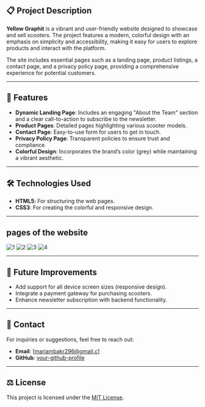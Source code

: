  ## 📋 **Project Description**  
**Yellow Graphit** is a vibrant and user-friendly website designed to showcase and sell scooters. The project features a modern, colorful design with an emphasis on simplicity and accessibility, making it easy for users to explore products and interact with the platform.  

The site includes essential pages such as a landing page, product listings, a contact page, and a privacy policy page, providing a comprehensive experience for potential customers.  

---

## 🚀 **Features**  
- **Dynamic Landing Page**: Includes an engaging "About the Team" section and a clear call-to-action to subscribe to the newsletter.  
- **Product Pages**: Detailed pages highlighting various scooter models.  
- **Contact Page**: Easy-to-use form for users to get in touch.  
- **Privacy Policy Page**: Transparent policies to ensure trust and compliance.  
- **Colorful Design**: Incorporates the brand’s color (grey) while maintaining a vibrant aesthetic.  

---

## 🛠️ **Technologies Used**  
- **HTML5**: For structuring the web pages.  
- **CSS3**: For creating the colorful and responsive design.  

---

## **pages of the website**  
![1](https://github.com/user-attachments/assets/9a9a7ff3-cde7-491d-b6a6-336a0e4584fe)
![2](https://github.com/user-attachments/assets/99e22651-9003-422a-8897-01f74000ff92)
![3](https://github.com/user-attachments/assets/b1e15ecb-65f9-4e2d-b72d-7668334b7700)
![4](https://github.com/user-attachments/assets/b6324770-e638-4445-9945-18caf058d561)

---
## 🌟 **Future Improvements**  
- Add support for all device screen sizes (responsive design).  
- Integrate a payment gateway for purchasing scooters.  
- Enhance newsletter subscription with backend functionality.  

---

## 📧 **Contact**  
For inquiries or suggestions, feel free to reach out:  
- **Email**: [mariambakr296@gmail.c]  
- **GitHub**: [your-github-profile](https://github.com/Mimo0o2)  

---

## ⚖️ **License**  
This project is licensed under the [MIT License](LICENSE).  
